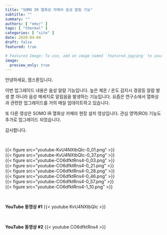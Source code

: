 ```yaml
---
title: "SOMO IR 열화상 카메라 음성 알림 기능"
subtitle: ""
summary: ""
authors: [ "emsr" ]
tags: [ "thermal" ]
categories: [ "site" ]
date: 2020-04-04
draft: false
featured: true

# Featured Image: To use, add an image named `featured.jpg/png` to your page's folder.
image:
  preview_only: true
---
```


안녕하세요, 엠스톤입니다.

이번 업그레이드 내용은 음성 알람 기능입니다. 높은 체온 / 온도 감지시 경광등 알람 발생 뿐 아니라 음성 메세지로 알림음을 발생하는 기능입니다. 요즘은 연구소에서 열화상과 관련한 업그레이드를 거의 매일 업데이트하고 있습니다.

또 다른 영상은 SOMO IR 열화상 카메라 현장 설치 영상입니다. 관심 영역(ROI) 기능도 추가로 업그레이드 되었습니다.

감사합니다.

&nbsp;

<div class="container"><div class="row no-gutters">
<div class="col-sm-6">{{< figure src="youtube-KvU4NXtbQIc-0_01.png" >}}</div>
<div class="col-sm-6">{{< figure src="youtube-KvU4NXtbQIc-0_37.png" >}}</div>
<div class="col-sm-6">{{< figure src="youtube-CO6dfktRns4-0_03.png" >}}</div>
<div class="col-sm-6">{{< figure src="youtube-CO6dfktRns4-0_21.png" >}}</div>
<div class="col-sm-6">{{< figure src="youtube-CO6dfktRns4-0_28.png" >}}</div>
<div class="col-sm-6">{{< figure src="youtube-CO6dfktRns4-0_46.png" >}}</div>
<div class="col-sm-6">{{< figure src="youtube-CO6dfktRns4-0_57.png" >}}</div>
<div class="col-sm-6">{{< figure src="youtube-CO6dfktRns4-1_10.png" >}}</div>

</div></div>

&nbsp;

**YouTube 동영상 #1**
{{< youtube KvU4NXtbQIc >}}

&nbsp;

**YouTube 동영상 #2**
{{< youtube CO6dfktRns4 >}}
